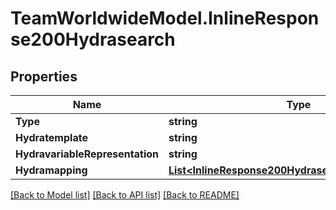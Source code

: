 # TeamWorldwideModel.InlineResponse200Hydrasearch
## Properties

Name | Type | Description | Notes
------------ | ------------- | ------------- | -------------
**Type** | **string** |  | [optional] 
**Hydratemplate** | **string** |  | [optional] 
**HydravariableRepresentation** | **string** |  | [optional] 
**Hydramapping** | [**List&lt;InlineResponse200HydrasearchHydramapping&gt;**](InlineResponse200HydrasearchHydramapping.md) |  | [optional] 

[[Back to Model list]](../README.md#documentation-for-models) [[Back to API list]](../README.md#documentation-for-api-endpoints) [[Back to README]](../README.md)

